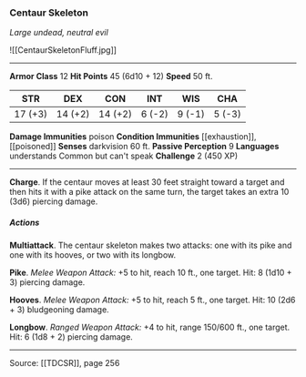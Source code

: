 ### Centaur Skeleton
_Large undead, neutral evil_

![[CentaurSkeletonFluff.jpg]]




---

**Armor Class** 12
**Hit Points** 45 (6d10 + 12)
**Speed** 50 ft.

| STR     | DEX     | CON     | INT     | WIS     | CHA     |
|---------|---------|---------|---------|---------|---------|
| 17 (+3) | 14 (+2) | 14 (+2) | 6 (-2) | 9 (-1) | 5 (-3) |

**Damage Immunities** poison
**Condition Immunities** [[exhaustion]], [[poisoned]]
**Senses** darkvision 60 ft.
**Passive Perception** 9
**Languages** understands Common but can't speak
**Challenge** 2 (450 XP)

---

**Charge**. If the centaur moves at least 30 feet straight toward a target and then hits it with a pike attack on the same turn, the target takes an extra 10 (3d6) piercing damage.

##### Actions
**Multiattack**. The centaur skeleton makes two attacks: one with its pike and one with its hooves, or two with its longbow.

**Pike**. _Melee Weapon Attack:_ +5 to hit, reach 10 ft., one target. Hit: 8 (1d10 + 3) piercing damage.

**Hooves**. _Melee Weapon Attack:_ +5 to hit, reach 5 ft., one target. Hit: 10 (2d6 + 3) bludgeoning damage.

**Longbow**. _Ranged Weapon Attack:_ +4 to hit, range 150/600 ft., one target. Hit: 6 (1d8 + 2) piercing damage.


---

Source: [[TDCSR]], page 256